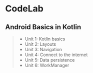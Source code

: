 # CodeLab

## Android Basics in Kotlin

> * Unit 1: Kotlin basics
> * Unit 2: Layouts
> * Unit 3: Navigation
> * Unit 4: Connect to the internet
> * Unit 5: Data persistence
> * Unit 6: WorkManager
